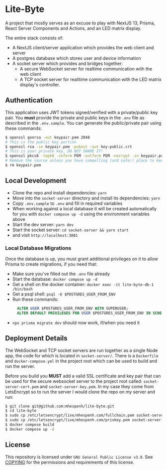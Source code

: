 # Lite-Byte

A project that mostly serves as an excuse to play with NextJS 13, Prisma, React Server Components and Actions, and an LED matrix display.

The entire stack consists of:
- A NextJS client/server application which provides the web client and server
- A postgres database which stores user and device information
- A socket server which provides and bridges together:
  - A secure WebSocket server for realtime communication with the web client
  - A TCP socket server for realitime communication with the LED matrix display's controller.
  
## Authentication
This application uses JWT tokens signed/verified with a private/public key pair.  You **must** provide the private and public keys in the `.env` file as described in the `.env.sample`.  You can generate the public/private pair using these commands:
```bash
$ openssl genrsa -out keypair.pem 2048
# This is the public key portion
$ openssl rsa -in keypair.pem -pubout -out key-public.crt
# This is your private key, DO NOT SHARE IT!
$ openssl pkcs8 -topk8 -inform PEM -outform PEM -nocrypt -in keypair.pem -out key-private.key
# Remove the source unless you have compelling (and safe!) place to keep it
$ rm keypair.pem
```
## Local Development

- Clone the repo and install dependencies: `yarn`
- Move into the `socket-server` directory and install its dependencies: `yarn`
- Copy `.env.sample` to `.env` and fill in required variables
- When working against a local database it will be created automatically for you with `docker compose up -d` using the environment variables above
- Start the dev server: `yarn dev`
- Start the socket server: `cd socket-server && yarn start` 
- and visit `http://localhost:3001`


### Local Database Migrations

Once the database is up, you must grant additional privileges on it to allow Prisma to create migrations, if you need that:

- Make sure you've filled out the `.env` file already
- Start the database: `docker compose up -d`
- Get a shell on the docker container: `docker exec -it lite-byte-db-1 /bin/bash`
- Get a psql shell: `psql -U $POSTGRES_USER_FROM_ENV`
- Run these commands:
  ```sql
    ALTER USER $POSTGRES_USER_FROM_ENV WITH SUPERUSER;
    ALTER DEFAULT PRIVILEGES FOR USER $POSTGRES_USER_FROM_ENV IN SCHEMA public GRANT select, insert, update, delete ON TABLES TO $POSTGRES_USER_FROM_ENV
  ```
- `npx prisma migrate dev` should now work, if/when you need it

## Deployment Details
The WebSocket and TCP socket servers are run together as a single Node app, the code for which is located in `socket-server/`.  There is a `Dockerfile` and `docker-compose.yml` in the project root which can be used to build and run the server.  

Before you build you **MUST** add a valid SSL certificate and key pair that can be used for the secure websocket server to the project root called: `socket-server-cert.pem` and `socket-server-key.pem`.  In my case they come from LetsEncrypt so to run the server I would clone the repo on my server and run:
```sh
$ git clone git@github.com:mhespenh/lite-byte.git
$ cd lite-byte
$ sudo cp /etc/letsencrypt/live/mhespenh.com/fullchain.pem socket-server-cert.pem
$ sudo cp /etc/letsencrypt/live/mhespenh.com/privkey.pem socket-server-key.pem
$ docker compose build
$ docker compose up -d
```

## License
This repository is licensed under `GNU General Public License v3.0`.  See [COPYING](COPYING) for the permissions and requirements of this license.
